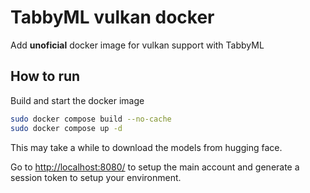 # TabbyML vulkan docker

Add **unoficial** docker image for vulkan support with TabbyML


## How to run

Build and start the docker image

```bash
sudo docker compose build --no-cache
sudo docker compose up -d
```

This may take a while to download the models from hugging face.

Go to [http://localhost:8080/](http://localhost:8080/) to setup the main account and generate a session token to setup your environment.

